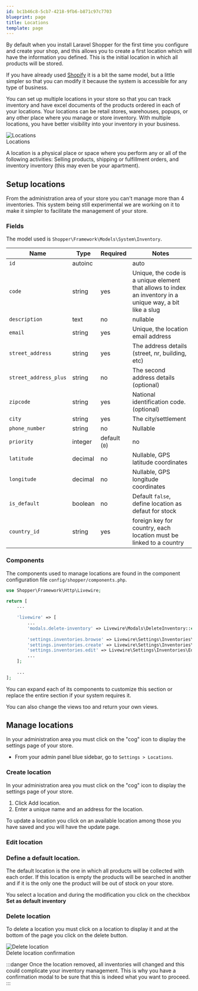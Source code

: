 ```yaml
---
id: bc1b46c8-5cb7-4218-9fb6-b871c97c7703
blueprint: page
title: Locations
template: page
---
```

By default when you install Laravel Shopper for the first time you configure and create your shop, and this allows you to create a first location which will have the information you defined. This is the initial location in which all products will be stored.

If you have already used [Shopify](https://shopify.com) it is a bit the same model, but a little simpler so that you can modify it because the system is accessible for any type of business.

You can set up multiple locations in your store so that you can track inventory and have excel documents of the products ordered in each of your locations. Your locations can be retail stores, warehouses, popups, or any other place where you manage or store inventory. With multiple locations, you have better visibility into your inventory in your business.

<div class="screenshot">
    <img src="/img/location-admin.png" alt="Locations">
    <div class="caption">Locations</div>
</div>

A location is a physical place or space where you perform any or all of the following activities: Selling products, shipping or fulfillment orders, and inventory inventory (this may even be your apartment).

## Setup locations

From the administration area of your store you can't manage more than 4 inventories. This system being still experimental we are working on it to make it simpler to facilitate the management of your store.

### Fields

The model used is `Shopper\Framework\Models\System\Inventory`. 

| Name        | Type      | Required   |  Notes   |
|--------------|-----------|------------|------------|
| `id` 		   | autoinc   |            |   auto     |
| `code` 	   | string  | yes | Unique, the code is a unique element that allows to index an inventory in a unique way, a bit like a slug |
| `description`| text | no | nullable |
| `email`  | string | yes | Unique, the location email address |
| `street_address` | string | yes | The address details (street, nr, building, etc) |
| `street_address_plus` | string | no | The second address details (optional) |
| `zipcode`	 | string | yes | National identification code. (optional) |
| `city` 	 | string | yes | The city/settlement |
| `phone_number` | string | no | Nullable |
| `priority` 	| integer  | default (`0`) | no |
| `latitude` 	| decimal | no | Nullable, GPS latitude coordinates |
| `longitude` 	| decimal | no | Nullable, GPS longitude coordinates |
| `is_default` 	| boolean | no | Default `false`, define location as defaut for stock|
| `country_id` 	| string   | yes | foreign key for country, each location must be linked to a country |


### Components

The components used to manage locations are found in the component configuration file `config/shopper/components.php`.

```php
use Shopper\Framework\Http\Livewire;

return [
	...
  
  	'livewire' => [
  		...
      	'modals.delete-inventory' => Livewire\Modals\DeleteInventory::class, // [tl! focus]
      
      	'settings.inventories.browse' => Livewire\Settings\Inventories\Browse::class, // [tl! focus]
      	'settings.inventories.create' => Livewire\Settings\Inventories\Create::class,// [tl! focus]
      	'settings.inventories.edit' => Livewire\Settings\Inventories\Edit::class,// [tl! focus]
      	...
  	];
  
  	...
];

```

You can expand each of its components to customize this section or replace the entire section if your system requires it.

You can also change the views too and return your own views.


## Manage locations

In your administration area you must click on the "cog" icon to display the settings page of your store.


- From your admin panel blue sidebar, go to `Settings > Locations`.


### Create location

In your administration area you must click on the "cog" icon to display the settings page of your store.

1. Click Add location.
2. Enter a unique name and an address for the location.

To update a location you click on an available location among those you have saved and you will have the update page.


### Edit location


### Define a default location.

The default location is the one in which all products will be collected with each order. If this location is empty the products will be searched in another and if it is the only one the product will be out of stock on your store.

You select a location and during the modification you click on the checkbox **Set as default inventory**



### Delete location

To delete a location you must click on a location to display it and at the bottom of the page you click on the delete button.

<div class="screenshot">
  <img src="/img/delete-location.png" alt="Delete location">
  <div class="caption">Delete location confirmation</div>
</div>


:::danger
Once the location removed, all inventories will changed and this could complicate your inventory management. This is why you have a confirmation modal to be sure that this is indeed what you want to proceed.
:::